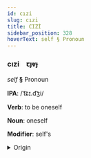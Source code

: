 ```yaml
---
id: cızi
slug: cızi
title: CIZİ
sidebar_position: 328
hoverText: self § Pronoun
---
```


### cızi&emsp;<span kind="abugida">ꞇȷⱴɟ</span>

*self* **§** Pronoun

**IPA**: /ˈt͡ɕɪ.d͡ʒi/

**Verb**: to be oneself

**Noun**: oneself

**Modifier**: self's

<details>
    <summary>Origin</summary>
    Mandarin 自己 zìjǐ /tsɪ'd͡ʒi/<br/>
    <em>Sino-Tibetan Language Family</em>
</details>